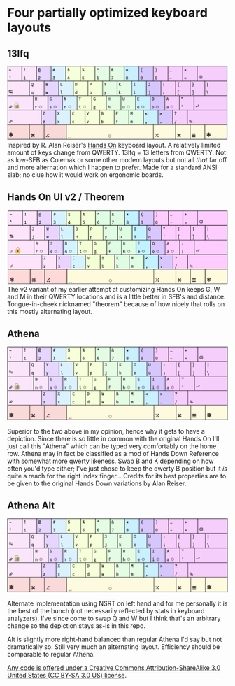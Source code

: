 # Four partially optimized keyboard layouts

## 13lfq

![](https://github.com/ijzerbroot/handsonui/blob/main/13lfq.png)
Inspired by R. Alan Reiser's [Hands On](https://sites.google.com/alanreiser.com/handsdown/home/more-variations#h.6pnxfc5vsy65) keyboard layout.
A relatively limited amount of keys change from QWERTY.
13lfq = 13 letters from QWERTY.
Not as low-SFB as Colemak or some other modern layouts but not all _that_ far off and more alternation which I happen to prefer. Made for a standard ANSI slab; no clue how it would work on ergonomic boards. 

## Hands On UI v2 / Theorem

![](https://github.com/ijzerbroot/handsonui/blob/main/handson-ui-v2.png)
The v2 variant of my earlier attempt at customizing Hands On keeps G, W and M in their QWERTY locations and is a little better in SFB's and distance.
Tongue-in-cheek nicknamed "theorem" because of how nicely that rolls on this mostly alternating layout.

## Athena

![](https://github.com/ijzerbroot/handsonui/blob/main/athena.png)

Superior to the two above in my opinion, hence why it gets to have a depiction.
Since there is so little in common with the original Hands On I'll just call this "Athena" which can be typed very comfortably on the home row.
Athena may in fact be classified as a mod of Hands Down Reference with somewhat more qwerty likeness. Swap B and K depending on how often you'd type either; I've just chose to keep the qwerty B position but it _is_ quite a reach for the right index finger...
Credits for its best properties are to be given to the original Hands Down variations by Alan Reiser.

## Athena Alt

![](https://github.com/ijzerbroot/handsonui/blob/main/athena-alt.png)

Alternate implementation using NSRT on left hand and for me personally it is the best of the bunch (not necessarily reflected by stats in keyboard analyzers).
I've since come to swap Q and W but I think that's an arbitrary change so the depiction stays as-is in this repo.

Alt is slightly more right-hand balanced than regular Athena I'd say but not dramatically so. Still very much an alternating layout.
Efficiency should be comparable to regular Athena.

[Any code is offered under a Creative Commons Attribution-ShareAlike 3.0 United States (CC BY-SA 3.0 US) license](https://creativecommons.org/licenses/by-sa/3.0/us/).
